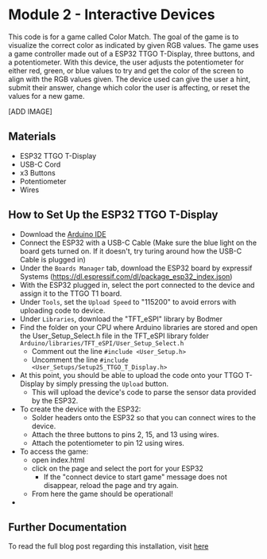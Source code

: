 # Module 2 - Interactive Devices
This code is for a game called Color Match. The goal of the game is to visualize the correct color as indicated by given RGB values. The game uses a game controller made out of a ESP32 TTGO T-Display, three buttons, and a potentiometer. With this device, the user adjusts the potentiometer for either red, green, or blue values to try and get the color of the screen to align with the RGB values given. The device used can give the user a hint, submit their answer, change which color the user is affecting, or reset the values for a new game. 

[ADD IMAGE]


## Materials
- ESP32 TTGO T-Display
- USB-C Cord
- x3 Buttons
- Potentiometer
- Wires

## How to Set Up the ESP32 TTGO T-Display
- Download the [Arduino IDE](https://www.arduino.cc/en/software)
- Connect the ESP32 with a USB-C Cable (Make sure the blue light on the board gets turned on. If it doesn't, try turing around how the USB-C Cable is plugged in)
- Under the `Boards Manager` tab, download the ESP32 board by expressif Systems (https://dl.espressif.com/dl/package_esp32_index.json)
- With the ESP32 plugged in, select the port connected to the device and assign it to the TTGO T1 board.
- Under `Tools`, set the `Upload Speed` to "115200" to avoid errors with uploading code to device.
- Under `Libraries`, download the "TFT_eSPI" library by Bodmer
- Find the folder on your CPU where Arduino libraries are stored and open the User_Setup_Select.h file in the TFT_eSPI library folder `Arduino/libraries/TFT_eSPI/User_Setup_Select.h`
  - Comment out the line `#include <User_Setup.h>`
  - Uncomment the line `#include <User_Setups/Setup25_TTGO_T_Display.h>`
- At this point, you should be able to upload the code onto your TTGO T-Display by simply pressing the `Upload` button.
  - This will upload the device's code to parse the sensor data provided by the ESP32.
- To create the device with the ESP32:
  - Solder headers onto the ESP32 so that you can connect wires to the device.
  - Attach the three buttons to pins 2, 15, and 13 using wires.
  - Attach the potentiometer to pin 12 using wires.
- To access the game:
  - open index.html
  - click on the page and select the port for your ESP32
    - If the "connect device to start game" message does not disappear, reload the page and try again.
  - From here the game should be operational!
- 

## Further Documentation
To read the full blog post regarding this installation, visit [here]()
